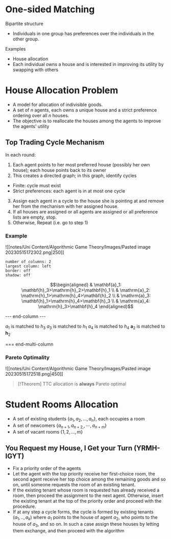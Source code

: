 # One-sided Matching

Bipartite structure
- Individuals in one group has preferences over the individuals in the other group.

Examples
- House allocation
- Each individual owns a house and is interested in improving its utility by swapping with others

# House Allocation Problem

- A model for allocation of indivisible goods.
- A set of $n$ agents, each owns a unique house and a strict preference ordering over all $n$ houses.
- The objective is to reallocate the houses among the agents to improve the agents' utility

## **T**op **T**rading **C**ycle Mechanism

In each round:
1. Each agent points to her most preferred house (possibly her own house); each house points back to its owner
2. This creates a directed graph; in this graph, identify cycles
- Finite: cycle must exist
- Strict preferences: each agent is in at most one cycle
3. Assign each agent in a cycle to the house she is pointing at and remove her from the mechanism with her assigned house.
4. If all houses are assigned or all agents are assigned or all preference lists are empty, stop.
5. Otherwise, Repeat (i.e. go to step 1)

### Example

![[notes/Uni Content/Algorithmic Game Theory/Images/Pasted image 20230515172302.png|250]]


```start-multi-column  
number of columns: 2  
largest column: left
border: off
shadow: off
```

$$\begin{aligned}
& \mathbf{a}_1: \mathbf{h}_3>\mathrm{h}_2>\mathbf{h}_1 \\
& \mathrm{a}_2: \mathrm{h}_1>\mathrm{h}_4>\mathbf{h}_2 \\
& \mathrm{a}_3: \mathbf{h}_1>\mathrm{h}_4>\mathbf{h}_3 \\
& \mathrm{a}_4: \mathrm{h}_3>\mathbf{h}_4
\end{aligned}$$

--- end-column ---

$a_1$ is matched to $h_3$ 
$a_3$ is matched to $h_1$ 
$a_4$ is matched to $h_4$ 
$\mathbf{a}_2$ is matched to $\mathbf{h}_2$

=== end-multi-column

### Pareto Optimality

![[notes/Uni Content/Algorithmic Game Theory/Images/Pasted image 20230515172518.png|450]]

>[!Theorem]
>TTC allocation is **always** Pareto optimal

# Student Rooms Allocation

- A set of existing students $\left\{a_1, a_2, \ldots, a_n\right\}$, each occupies a room
- A set of newcomers $\left\{a_{n+1}, a_{n+2,}, \cdots, a_{n+m}\right\}$
- A set of vacant rooms $\{1,2, \ldots, m\}$

## You Request my House, I Get your Turn (**YRMH-IGYT**)

- Fix a priority order of the agents
- Let the agent with the top priority receive her first-choice room, the second agent receive her top choice among the remaining goods and so on, until someone requests the room of an existing tenant.
- If the existing tenant whose room is requested has already received a room, then proceed the assignment to the next agent. Otherwise, insert the existing tenant at the top of the priority order and proceed with the procedure.
- If at any step a cycle forms, the cycle is formed by existing tenants $\left(a_1, . ., a_k\right)$ where $a_1$ points to the house of agent $a_2$, who points to the house of $a_3$, and so on. In such a case assign these houses by letting them exchange, and then proceed with the algorithm


